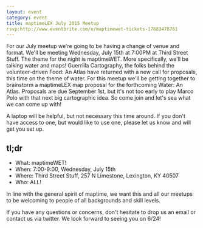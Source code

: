 ```yaml
---
layout: event
category: event
title: maptimeLEX July 2015 Meetup
rsvp:http://www.eventbrite.com/e/maptimewet-tickets-17683478761
---
```


For our July meetup we're going to be having a change of venue and format. We'll be meeting Wednesday, July 15th at 7:00PM at Third Street Stuff. The theme for the night is maptimeWET. More specifically, we'll be talking water and maps! Guerrilla Cartography, the folks behind the volunteer-driven Food: An Atlas have returned with a new call for proposals, this time on the theme of water. For this meetup we'll be getting together to brainstorm a maptimeLEX map proposal for the forthcoming Water: An Atlas. Proposals are due September 1st, but it's not too early to play Marco Polo with that next big cartographic idea. So come join and let's sea what we can come up with!

A laptop will be helpful, but not necessary this time around. If you don't have access to one, but would like to use one, please let us know and will get you set up. 
 

## tl;dr

- What: maptimeWET!
- When: 7:00-9:00, Wednesday, July 15th
- Where: Third Street Stuff, 257 N Limestone, Lexington, KY 40507
- Who: ALL!
 
In line with the general spirit of maptime, we want this and all our meetups to be welcoming to people of all backgrounds and skill levels. 

If you have any questions or concerns, don't hesitate to drop us an email or contact us via twitter. We look forward to seeing you on 6/24!

<div id='map' class='row8 fill-blue col12 map space-bottom2'></div>
<script>
var map = L.mapbox.map('map', 'maptastik.j354k5k8')
    .setView([38.04746, -84.493009], 17);

var marker = L.mapbox.featureLayer({
  'type': 'Feature',
  'properties': {
    'title': 'Third Street Stuff',
    'description': '257 N Limestone,<br>Lexington, Kentucky<br>40507',
    'marker-color': '#ff8888'
  },
  'geometry': {
    'type': 'Point',
    'coordinates':[-84.493009,38.04746]
  }
}).addTo(map);

marker.eachLayer(function(m) {
    m.openPopup();
});
</script>
